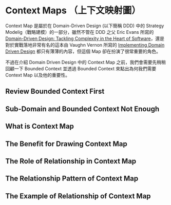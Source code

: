 # Context Maps （上下文映射圖）
Context Map 是屬於在 Domain-Driven Design (以下簡稱 DDD) 中的 Strategy Modelig（戰略建模）的一部分，雖然不管在 DDD 之父 Eric Evans 所寫的 [Domain-Driven Design: Tackling Complexity in the Heart of Software](https://www.oreilly.com/library/view/domain-driven-design-tackling/0321125215/)，還是對於實戰落地非常有名的這本由 Vaughn Vernon 所寫的 [Implementing Domain Driven Design](https://www.oreilly.com/library/view/implementing-domain-driven-design/9780133039900/) 都只有薄薄的內容，但這個 Map 卻在扮演了很常重要的角色。

不過在介紹 Domain Driven Design 中的 Context Map 之前，我們會需要先稍稍回顧一下 Bounded Context 並透過 Bounded Context 來點出為何我們需要 Context Map 以及他的重要性。

## Review Bounded Context First

## Sub-Domain and Bounded Context Not Enough

## What is Context Map

## The Benefit for Drawing Context Map

## The Role of Relationship in Context Map

## The Relationship Pattern of Context Map 

## The Example of Relationship of Context Map 